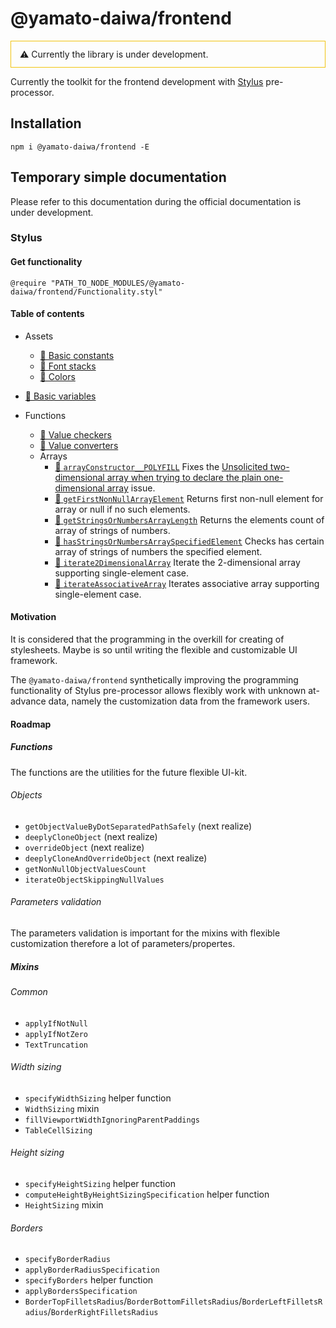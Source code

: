 # @yamato-daiwa/frontend

<div style="border: 1px solid #F1C40F; padding: 12px 14px">
  ⚠ Currently the library is under development.
</div>


Currently the toolkit for the frontend development with [Stylus](https://github.com/stylus/stylus/) pre-processor.


## Installation

```
npm i @yamato-daiwa/frontend -E
```


## Temporary simple documentation

Please refer to this documentation during the official documentation is under development.


### Stylus

#### Get functionality

```stylus
@require "PATH_TO_NODE_MODULES/@yamato-daiwa/frontend/Functionality.styl"
```

#### Table of contents

* Assets
  * [📖 Basic constants](Documentation/Styles/01-Assets/01-BasicConstants/BasicConstants.md)
  * [📖 Font stacks](Documentation/Styles/01-Assets/02-FontStacks/FontStacks.md)
  * [📖 Colors](Documentation/Styles/01-Assets/03-Colors/Colors.md)
  
* [📖 Basic variables](Documentation/Styles/02-Kernel/01-BasicVariables/BasicVariables.md)

* Functions
  * [📖 Value checkers](Documentation/Styles/02-Kernel/02-Functions/01-ValueCheckers/ValueCheckers.md) 
  * [📖 Value converters](Documentation/Styles/02-Kernel/02-Functions/02-ValueConverters/ValueConverters.md) 
  * Arrays
    * [📖 `arrayConstructor__POLYFILL`](Documentation/Styles/02-Kernel/02-Functions/03-Arrays/arrayConstructor__POLYFILL/arrayConstructor__POLYFILL.md)
      Fixes the [Unsolicited two-dimensional array when trying to declare the plain one-dimensional array](https://github.com/stylus/stylus/issues/2582) issue.
    * [📖 `getFirstNonNullArrayElement`](Documentation/Styles/02-Kernel/02-Functions/03-Arrays/getFirstNonNullElement/getFirstNonNullArrayElement.md)
      Returns first non-null element for array or null if no such elements.
    * [📖 `getStringsOrNumbersArrayLength`](Documentation/Styles/02-Kernel/02-Functions/03-Arrays/getStringsOrNumbersArrayLength/getStringsOrNumbersArrayLength.md)
      Returns the elements count of array of strings of numbers.
    * [📖 `hasStringsOrNumbersArraySpecifiedElement`](Documentation/Styles/02-Kernel/02-Functions/03-Arrays/hasStringsOrNumbersArraySpecifiedElement/hasStringsOrNumbersArraySpecifiedElement.md)
      Checks has certain array of strings of numbers the specified element.
    * [📖 `iterate2DimensionalArray`](Documentation/Styles/02-Kernel/02-Functions/03-Arrays/iterate2DimensionalArray/iterate2DimensionalArray.md)
      Iterate the 2-dimensional array supporting single-element case.
    * [📖 `iterateAssociativeArray`](Documentation/Styles/02-Kernel/02-Functions/03-Arrays/iterateAssociativeArray/iterateAssociativeArray.md)
      Iterates associative array supporting single-element case.


#### Motivation

It is considered that the programming in the overkill for creating of stylesheets.
Maybe is so until writing the flexible and customizable UI framework.

The `@yamato-daiwa/frontend` synthetically improving the programming functionality of Stylus pre-processor
allows flexibly work with unknown at-advance data, namely the customization data from the framework users.


#### Roadmap

##### Functions

The functions are the utilities for the future flexible UI-kit.

###### Objects

* `getObjectValueByDotSeparatedPathSafely` (next realize)
* `deeplyCloneObject` (next realize)
* `overrideObject` (next realize)
* `deeplyCloneAndOverrideObject` (next realize)
* `getNonNullObjectValuesCount`
* `iterateObjectSkippingNullValues`


###### Parameters validation

The parameters validation is important for the mixins with flexible customization therefore a lot of parameters/propertes.


##### Mixins
###### Common

* `applyIfNotNull`
* `applyIfNotZero`
* `TextTruncation`


###### Width sizing

* `specifyWidthSizing` helper function
* `WidthSizing` mixin 
* `fillViewportWidthIgnoringParentPaddings`
* `TableCellSizing`


###### Height sizing

* `specifyHeightSizing` helper function
* `computeHeightByHeightSizingSpecification` helper function
* `HeightSizing` mixin


###### Borders

* `specifyBorderRadius`
* `applyBorderRadiusSpecification`
* `specifyBorders` helper function
* `applyBordersSpecification`
* `BorderTopFilletsRadius`/`BorderBottomFilletsRadius`/`BorderLeftFilletsRadius`/`BorderRightFilletsRadius`

